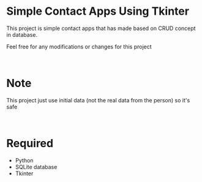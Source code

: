 # Simple Contact Apps Using Tkinter

This project is simple contact apps that has made based on CRUD concept in database.

Feel free for any modifications or changes for this project

<br>

# Note

This project just use initial data (not the real data from the person) so it's safe

<br>

# Required

- Python
- SQLite database
- Tkinter
